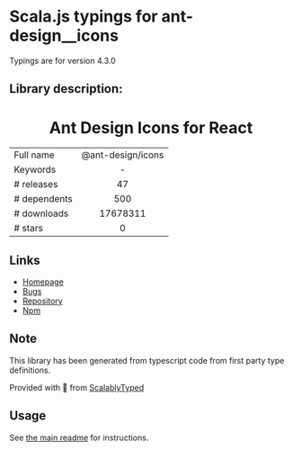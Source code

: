 
# Scala.js typings for ant-design__icons

Typings are for version 4.3.0

## Library description:
<h1 align="center"> Ant Design Icons for React </h1>

|                    |                 |
| ------------------ | :-------------: |
| Full name          | @ant-design/icons |
| Keywords           | - |
| # releases         | 47 |
| # dependents       | 500 |
| # downloads        | 17678311 |
| # stars            | 0 |

## Links
- [Homepage](https://github.com/ant-design/ant-design-icons#readme)
- [Bugs](https://github.com/ant-design/ant-design-icons/issues)
- [Repository](https://github.com/ant-design/ant-design-icons)
- [Npm](https://www.npmjs.com/package/%40ant-design%2Ficons)
    


## Note
This library has been generated from typescript code from first party type definitions.

Provided with :purple_heart: from [ScalablyTyped](https://github.com/oyvindberg/ScalablyTyped)

## Usage
See [the main readme](../../readme.md) for instructions.


